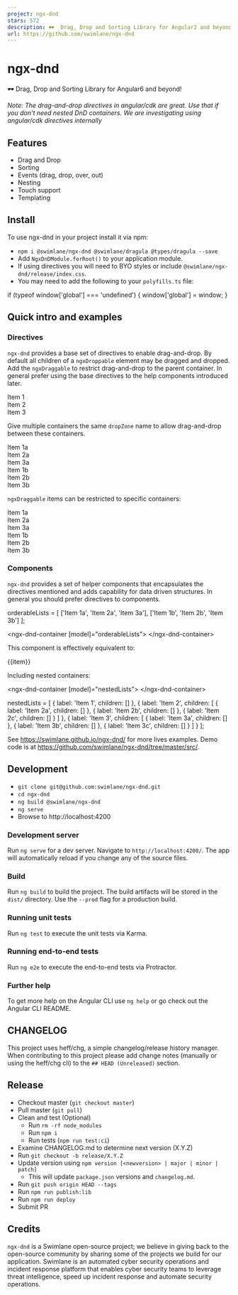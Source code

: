 ```yaml
---
project: ngx-dnd
stars: 572
description: 🕶  Drag, Drop and Sorting Library for Angular2 and beyond!
url: https://github.com/swimlane/ngx-dnd
---
```


ngx-dnd
=======

🕶 Drag, Drop and Sorting Library for Angular6 and beyond!

_Note: The drag-and-drop directives in angular/cdk are great. Use that if you don't need nested DnD containers. We are investigating using angular/cdk directives internally_

Features
--------

-   Drag and Drop
-   Sorting
-   Events (drag, drop, over, out)
-   Nesting
-   Touch support
-   Templating

Install
-------

To use ngx-dnd in your project install it via npm:

-   `npm i @swimlane/ngx-dnd @swimlane/dragula @types/dragula --save`
-   Add `NgxDnDModule.forRoot()` to your application module.
-   If using directives you will need to BYO styles or include `@swimlane/ngx-dnd/release/index.css`.
-   You may need to add the following to your `polyfills.ts` file:

if (typeof window\['global'\] \=== 'undefined') {
  window\['global'\] \= window;
}

Quick intro and examples
------------------------

### Directives

`ngx-dnd` provides a base set of directives to enable drag-and-drop. By default all children of a `ngxDroppable` element may be dragged and dropped. Add the `ngxDraggable` to restrict drag-and-drop to the parent container. In general prefer using the base directives to the help components introduced later.

<div class\="ngx-dnd-container" ngxDroppable\>
  <div class\="ngx-dnd-item" ngxDraggable\>Item 1</div\>
  <div class\="ngx-dnd-item" ngxDraggable\>Item 2</div\>
  <div class\="ngx-dnd-item" ngxDraggable\>Item 3</div\>
</div\>

Give multiple containers the same `dropZone` name to allow drag-and-drop between these containers.

<div class\="ngx-dnd-container" ngxDroppable\="example"\>
  <div class\="ngx-dnd-item" ngxDraggable\>Item 1a</div\>
  <div class\="ngx-dnd-item" ngxDraggable\>Item 2a</div\>
  <div class\="ngx-dnd-item" ngxDraggable\>Item 3a</div\>
</div\>
<div class\="ngx-dnd-container" ngxDroppable\="example"\>
  <div class\="ngx-dnd-item" ngxDraggable\>Item 1b</div\>
  <div class\="ngx-dnd-item" ngxDraggable\>Item 2b</div\>
  <div class\="ngx-dnd-item" ngxDraggable\>Item 3b</div\>
</div\>

`ngxDraggable` items can be restricted to specific containers:

<div class\="ngx-dnd-container" ngxDroppable\>
  <div class\="ngx-dnd-item" \[ngxDraggable\]\="\['example-target'\]"\>Item 1a</div\>
  <div class\="ngx-dnd-item" \[ngxDraggable\]\="\['example-target'\]"\>Item 2a</div\>
  <div class\="ngx-dnd-item" \[ngxDraggable\]\="\['example-target'\]"\>Item 3a</div\>
</div\>
<div class\="ngx-dnd-container" ngxDroppable\="example-target"\>
  <div class\="ngx-dnd-item" ngxDraggable\>Item 1b</div\>
  <div class\="ngx-dnd-item" ngxDraggable\>Item 2b</div\>
  <div class\="ngx-dnd-item" ngxDraggable\>Item 3b</div\>
</div\>

### Components

`ngx-dnd` provides a set of helper components that encapsulates the directives mentioned and adds capability for data driven structures. In general you should prefer directives to components.

orderableLists \= \[
  \['Item 1a', 'Item 2a', 'Item 3a'\],
  \['Item 1b', 'Item 2b', 'Item 3b'\]
\];

<ngx-dnd-container \[model\]\="orderableLists"\> </ngx-dnd-container\>

This component is effectively equivalent to:

<div class\="ngx-dnd-container" ngxDroppable \[model\]\="orderableLists"\>
  <div class\="ngx-dnd-item" ngxDraggable \[model\]\="item" \*ngFor\="let item of orderableLists"\>{{item}}</div\>
</div\>

Including nested containers:

<ngx-dnd-container \[model\]\="nestedLists"\> </ngx-dnd-container\>

nestedLists \= \[
  {
    label: 'Item 1',
    children: \[\]
  },
  {
    label: 'Item 2',
    children: \[
      {
        label: 'Item 2a',
        children: \[\]
      },
      {
        label: 'Item 2b',
        children: \[\]
      },
      {
        label: 'Item 2c',
        children: \[\]
      }
    \]
  },
  {
    label: 'Item 3',
    children: \[
      {
        label: 'Item 3a',
        children: \[\]
      },
      {
        label: 'Item 3b',
        children: \[\]
      },
      {
        label: 'Item 3c',
        children: \[\]
      }
    \]
  }
\];

See https://swimlane.github.io/ngx-dnd/ for more lives examples. Demo code is at https://github.com/swimlane/ngx-dnd/tree/master/src/.

Development
-----------

-   `git clone git@github.com:swimlane/ngx-dnd.git`
-   `cd ngx-dnd`
-   `ng build @swimlane/ngx-dnd`
-   `ng serve`
-   Browse to http://localhost:4200

### Development server

Run `ng serve` for a dev server. Navigate to `http://localhost:4200/`. The app will automatically reload if you change any of the source files.

### Build

Run `ng build` to build the project. The build artifacts will be stored in the `dist/` directory. Use the `--prod` flag for a production build.

### Running unit tests

Run `ng test` to execute the unit tests via Karma.

### Running end-to-end tests

Run `ng e2e` to execute the end-to-end tests via Protractor.

### Further help

To get more help on the Angular CLI use `ng help` or go check out the Angular CLI README.

CHANGELOG
---------

This project uses heff/chg, a simple changelog/release history manager. When contributing to this project please add change notes (manually or using the heff/chg cli) to the `## HEAD (Unreleased)` section.

Release
-------

-   Checkout master (`git checkout master`)
-   Pull master (`git pull`)
-   Clean and test (Optional)
    -   Run `rm -rf node_modules`
    -   Run `npm i`
    -   Run tests (`npm run test:ci`)
-   Examine CHANGELOG.md to determine next version (X.Y.Z)
-   Run `git checkout -b release/X.Y.Z`
-   Update version using `npm version [<newversion> | major | minor | patch]`
    -   This will update `package.json` versions and `changelog.md`.
-   Run `git push origin HEAD --tags`
-   Run `npm run publish:lib`
-   Run `npm run deploy`
-   Submit PR

Credits
-------

`ngx-dnd` is a Swimlane open-source project; we believe in giving back to the open-source community by sharing some of the projects we build for our application. Swimlane is an automated cyber security operations and incident response platform that enables cyber security teams to leverage threat intelligence, speed up incident response and automate security operations.
